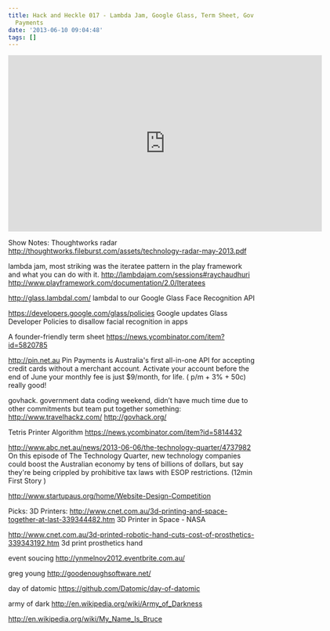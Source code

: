```yaml
---
title: Hack and Heckle 017 - Lambda Jam, Google Glass, Term Sheet, Gov Hack and Pin
  Payments
date: '2013-06-10 09:04:48'
tags: []
---
```


<iframe style="border: none" src="http://html5-player.libsyn.com/embed/episode/id/2353293/height/360/width/640/theme/legacy/direction/no/autoplay/no/autonext/no/thumbnail/yes/preload/no/no_addthis/no/" height="360" width="640" scrolling="no"></iframe>

Show Notes:
Thoughtworks radar
http://thoughtworks.fileburst.com/assets/technology-radar-may-2013.pdf

lambda jam, most striking was the iteratee pattern in the play framework and what you can do with it.
http://lambdajam.com/sessions#raychaudhuri
http://www.playframework.com/documentation/2.0/Iteratees

http://glass.lambdal.com/
lambdal to our Google Glass Face Recognition API

https://developers.google.com/glass/policies
Google updates Glass Developer Policies to disallow facial recognition in apps


A founder-friendly term sheet
https://news.ycombinator.com/item?id=5820785

http://pin.net.au 
Pin Payments is Australia's first all-in-one API for accepting credit cards without a merchant account.
Activate your account before the end of June your monthly fee is just $9/month, for life.
( p/m + 3% + 50c) really good!

govhack. government data coding weekend, didn’t have much time due to other commitments but team put together something:
http://www.travelhackz.com/
http://govhack.org/


Tetris Printer Algorithm
https://news.ycombinator.com/item?id=5814432

http://www.abc.net.au/news/2013-06-06/the-technology-quarter/4737982
On this episode of The Technology Quarter, new technology companies could boost the Australian economy by tens of billions of dollars, but say they're being crippled by prohibitive tax laws with ESOP restrictions.
(12min First Story )

http://www.startupaus.org/home/Website-Design-Competition

Picks:
3D Printers:
http://www.cnet.com.au/3d-printing-and-space-together-at-last-339344482.htm
3D Printer in Space - NASA

http://www.cnet.com.au/3d-printed-robotic-hand-cuts-cost-of-prosthetics-339343192.htm
3d print prosthetics hand

event soucing
http://ynmelnov2012.eventbrite.com.au/

greg young
http://goodenoughsoftware.net/

day of datomic
https://github.com/Datomic/day-of-datomic

army of dark
http://en.wikipedia.org/wiki/Army_of_Darkness

http://en.wikipedia.org/wiki/My_Name_Is_Bruce
